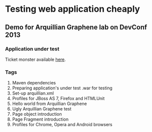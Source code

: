 Testing web application cheaply
=========================

## Demo for Arquillian Graphene lab on DevConf 2013

### Application under test

Ticket monster available [here](https://github.com/jhuska/ticket-monster).

### Tags

1. Maven dependencies
2. Preparing application's under test .war for testing
3. Set-up arquillian.xml
4. Profiles for JBoss AS 7, Firefox and HTMLUnit
5. Hello world from Arquillian Graphene
6. Ugly Arquillian Graphene test
7. Page object introduction
8. Page Fragment introduction
9. Profiles for Chrome, Opera and Android browsers
